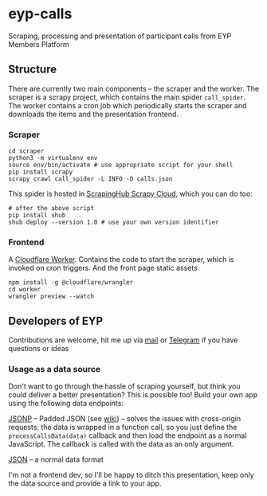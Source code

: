 # eyp-calls
Scraping, processing and presentation of participant calls from EYP Members Platform

## Structure

There are currently two main components – the scraper and the worker. The scraper is a scrapy project, which contains
the main spider `call_spider`. The worker contains a cron job which periodically starts the scraper and downloads the
items and the presentation frontend.

### Scraper

```shell script
cd scraper
python3 -m virtualenv env
source env/bin/activate # use appropriate script for your shell
pip install scrapy
scrapy crawl call_spider -L INFO -O calls.json
```

This spider is hosted in [ScrapingHub Scrapy Cloud](https://www.scrapinghub.com/scrapy-cloud/), which you can do too:

```shell script
# after the above script
pip install shub
shub deploy --version 1.0 # use your own version identifier
```

### Frontend

A [Cloudflare Worker](https://developers.cloudflare.com/workers/). Contains the code to start the scraper, which is
invoked on cron triggers. And the front page static assets

```shell script
npm install -g @cloudflare/wrangler
cd worker
wrangler preview --watch
```

## Developers of EYP

Contributions are welcome, hit me up via [mail](mailto:volf@eyp.cz) or [Telegram](https://t.me/mvolfik) if you have questions or ideas

### Usage as a data source

Don't want to go through the hassle of scraping yourself, but think you could deliver a better presentation? This is
possible too! Build your own app using the following data endpoints:

[JSONP](https://eyp-calls.tk/data.jsonp) – Padded JSON (see [wiki](https://en.wikipedia.org/wiki/JSONP)) – solves the
issues with cross-origin requests: the data is wrapped in a function call, so you just define the
`processCallsData(data)` callback and then load the endpoint as a normal JavaScript. The callback is called with the
data as an only argument.

[JSON](https://eyp-calls.tk/data.json) – a normal data format

I'm not a frontend dev, so I'll be happy to ditch this presentation, keep only the data source and provide a link to
your app.
